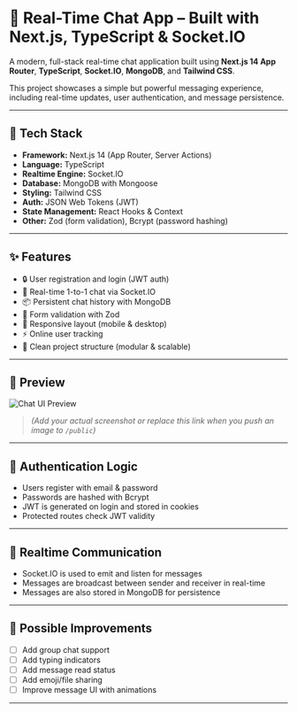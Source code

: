 
# 💬 Real-Time Chat App – Built with Next.js, TypeScript & Socket.IO

A modern, full-stack real-time chat application built using **Next.js 14 App Router**, **TypeScript**, **Socket.IO**, **MongoDB**, and **Tailwind CSS**.

This project showcases a simple but powerful messaging experience, including real-time updates, user authentication, and message persistence.

---

## 🚀 Tech Stack

- **Framework:** Next.js 14 (App Router, Server Actions)
- **Language:** TypeScript
- **Realtime Engine:** Socket.IO
- **Database:** MongoDB with Mongoose
- **Styling:** Tailwind CSS
- **Auth:** JSON Web Tokens (JWT)
- **State Management:** React Hooks & Context
- **Other:** Zod (form validation), Bcrypt (password hashing)

---

## ✨ Features

- 🔒 User registration and login (JWT auth)
- 💬 Real-time 1-to-1 chat via Socket.IO
- 📦 Persistent chat history with MongoDB
- 🧾 Form validation with Zod
- 📱 Responsive layout (mobile & desktop)
- ⚡ Online user tracking
- 🧠 Clean project structure (modular & scalable)

---

## 📸 Preview

![Chat UI Preview](https://github.com/NazarKoshla365/chat-app-realtime-nextjs/blob/main/public/screenshot.png)

> _(Add your actual screenshot or replace this link when you push an image to `/public`)_

---

## 🔐 Authentication Logic

* Users register with email & password
* Passwords are hashed with Bcrypt
* JWT is generated on login and stored in cookies
* Protected routes check JWT validity

---

## 🔄 Realtime Communication

* Socket.IO is used to emit and listen for messages
* Messages are broadcast between sender and receiver in real-time
* Messages are also stored in MongoDB for persistence

---

## 📌 Possible Improvements

* [ ] Add group chat support
* [ ] Add typing indicators
* [ ] Add message read status
* [ ] Add emoji/file sharing
* [ ] Improve message UI with animations

---
